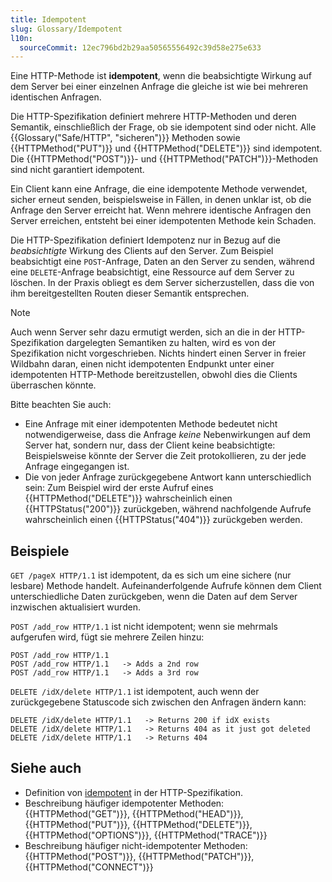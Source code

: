 ```yaml
---
title: Idempotent
slug: Glossary/Idempotent
l10n:
  sourceCommit: 12ec796bd2b29aa50565556492c39d58e275e633
---
```


Eine HTTP-Methode ist **idempotent**, wenn die beabsichtigte Wirkung auf dem Server bei einer einzelnen Anfrage die gleiche ist wie bei mehreren identischen Anfragen.

Die HTTP-Spezifikation definiert mehrere HTTP-Methoden und deren Semantik, einschließlich der Frage, ob sie idempotent sind oder nicht. Alle {{Glossary("Safe/HTTP", "sicheren")}} Methoden sowie {{HTTPMethod("PUT")}} und {{HTTPMethod("DELETE")}} sind idempotent. Die {{HTTPMethod("POST")}}- und {{HTTPMethod("PATCH")}}-Methoden sind nicht garantiert idempotent.

Ein Client kann eine Anfrage, die eine idempotente Methode verwendet, sicher erneut senden, beispielsweise in Fällen, in denen unklar ist, ob die Anfrage den Server erreicht hat. Wenn mehrere identische Anfragen den Server erreichen, entsteht bei einer idempotenten Methode kein Schaden.

Die HTTP-Spezifikation definiert Idempotenz nur in Bezug auf die _beabsichtigte_ Wirkung des Clients auf den Server. Zum Beispiel beabsichtigt eine `POST`-Anfrage, Daten an den Server zu senden, während eine `DELETE`-Anfrage beabsichtigt, eine Ressource auf dem Server zu löschen. In der Praxis obliegt es dem Server sicherzustellen, dass die von ihm bereitgestellten Routen dieser Semantik entsprechen.

> [!NOTE]
> Auch wenn Server sehr dazu ermutigt werden, sich an die in der HTTP-Spezifikation dargelegten Semantiken zu halten, wird es von der Spezifikation nicht vorgeschrieben. Nichts hindert einen Server in freier Wildbahn daran, einen nicht idempotenten Endpunkt unter einer idempotenten HTTP-Methode bereitzustellen, obwohl dies die Clients überraschen könnte.

Bitte beachten Sie auch:

- Eine Anfrage mit einer idempotenten Methode bedeutet nicht notwendigerweise, dass die Anfrage _keine_ Nebenwirkungen auf dem Server hat, sondern nur, dass der Client keine beabsichtigte: Beispielsweise könnte der Server die Zeit protokollieren, zu der jede Anfrage eingegangen ist.
- Die von jeder Anfrage zurückgegebene Antwort kann unterschiedlich sein: Zum Beispiel wird der erste Aufruf eines {{HTTPMethod("DELETE")}} wahrscheinlich einen {{HTTPStatus("200")}} zurückgeben, während nachfolgende Aufrufe wahrscheinlich einen {{HTTPStatus("404")}} zurückgeben werden.

## Beispiele

`GET /pageX HTTP/1.1` ist idempotent, da es sich um eine sichere (nur lesbare) Methode handelt. Aufeinanderfolgende Aufrufe können dem Client unterschiedliche Daten zurückgeben, wenn die Daten auf dem Server inzwischen aktualisiert wurden.

`POST /add_row HTTP/1.1` ist nicht idempotent; wenn sie mehrmals aufgerufen wird, fügt sie mehrere Zeilen hinzu:

```http
POST /add_row HTTP/1.1
POST /add_row HTTP/1.1   -> Adds a 2nd row
POST /add_row HTTP/1.1   -> Adds a 3rd row
```

`DELETE /idX/delete HTTP/1.1` ist idempotent, auch wenn der zurückgegebene Statuscode sich zwischen den Anfragen ändern kann:

```http
DELETE /idX/delete HTTP/1.1   -> Returns 200 if idX exists
DELETE /idX/delete HTTP/1.1   -> Returns 404 as it just got deleted
DELETE /idX/delete HTTP/1.1   -> Returns 404
```

## Siehe auch

- Definition von [idempotent](https://httpwg.org/specs/rfc9110.html#idempotent.methods) in der HTTP-Spezifikation.
- Beschreibung häufiger idempotenter Methoden: {{HTTPMethod("GET")}}, {{HTTPMethod("HEAD")}}, {{HTTPMethod("PUT")}}, {{HTTPMethod("DELETE")}}, {{HTTPMethod("OPTIONS")}}, {{HTTPMethod("TRACE")}}
- Beschreibung häufiger nicht-idempotenter Methoden: {{HTTPMethod("POST")}}, {{HTTPMethod("PATCH")}}, {{HTTPMethod("CONNECT")}}
